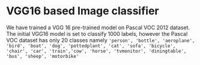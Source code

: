 # VGG16 based Image classifier

We have trained a VGG 16 pre-trained model on Pascal VOC 2012 dataset. The initial VGG16 model is set to classify 1000 labels, however the Pascal VOC dataset has only 20 classes namely
`'person', 'bottle', 'aeroplane', 'bird', 'boat', 'dog', 'pottedplant', 'cat', 'sofa', 'bicycle', 'chair', 'car', 'train','cow', 'horse', 'tvmonitor', 'diningtable', 'bus', 'sheep',
'motorbike'`
